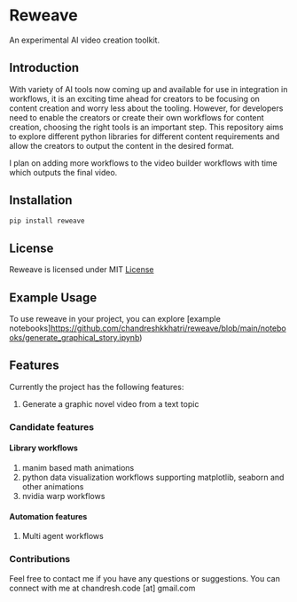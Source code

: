 # Reweave
An experimental AI video creation toolkit. 


## Introduction
With variety of AI tools now coming up and available for use in integration in workflows, it is an exciting time ahead for  creators to be focusing on content creation and worry less about the tooling. However, for developers need to enable the creators or create their own workflows for content creation, choosing the right tools is an important step. This repository aims to explore different python libraries for different content requirements and allow the creators to output the content in the desired format.

I plan on adding more workflows to the video builder workflows with time which outputs the final video. 


## Installation

```bash
pip install reweave
```

## License
Reweave is licensed under MIT [License](https://github.com/chandreshkkhatri/reweave/blob/main/LICENSE)

## Example Usage
To use reweave in your project, you can explore [example notebooks]https://github.com/chandreshkkhatri/reweave/blob/main/notebooks/generate_graphical_story.ipynb)


## Features
Currently the project has the following features:
1. Generate a graphic novel video from a text topic

### Candidate features
#### Library workflows
1. manim based math animations
2. python data visualization workflows supporting matplotlib, seaborn and other animations
3. nvidia warp workflows

#### Automation features
1. Multi agent workflows

 ### Contributions
 Feel free to contact me if you have any questions or suggestions. You can connect with me at chandresh.code [at] gmail.com